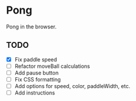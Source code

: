 # Pong
Pong in the browser.

## TODO
- [x] Fix paddle speed
- [ ] Refactor moveBall calculations
- [ ] Add pause button
- [ ] Fix CSS formatting
- [ ] Add options for speed, color, paddleWidth, etc.
- [ ] Add instructions

